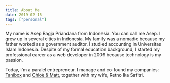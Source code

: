 ```yaml
---
title: About Me
date: 2019-02-15
tags: ["personal"]
---
```


My name is Asep Bagja Priandana from Indonesia. You can call me Asep. I grew up in several cities in Indonesia. My family was a nomadic because my father worked as a government auditor. I studied accounting in Universitas Islam Indonesia. Despite of my formal education background, I started my professional career as a web developer in 2009 because technology is my passion.

Today, I'm a paralel entrepreneur. I manage and co-found my companies: [Tanibox](https://tanibox.com) and [Chloè & Matt](https://chloematt.com), together with my wife, Retno Ika Safitri. 